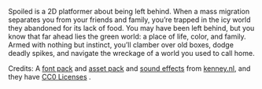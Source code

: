 Spoiled is a 2D platformer about being left behind.  When a mass migration separates you from your friends and family, you’re trapped in the icy world they abandoned for its lack of food. You may have been left behind, but you know that far ahead lies the green world: a place of life, color, and family. Armed with nothing but instinct, you’ll clamber over old boxes, dodge deadly spikes, and navigate the wreckage of a world you used to call home.


Credits:
A [font pack](https://kenney.nl/assets/kenney-fonts) and [asset pack](https://kenney.nl/assets/pixel-platformer) and [sound effects](https://kenney.nl/assets/impact-sounds) from [kenney.nl](https://kenney.nl), and they have [CC0 Licenses](https://creativecommons.org/publicdomain/zero/1.0/) . 
